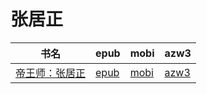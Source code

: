 # 张居正

| 书名 | epub | mobi | azw3 |
| --- | --- | --- | --- |
| [帝王师：张居正](http://ct.dalanmei.com/f/31084289-571787913-8ff1f5) | [epub](http://ct.dalanmei.com/f/31084289-571787913-8ff1f5) | [mobi](http://ct.dalanmei.com/f/31084289-571455331-ac171c) | [azw3](http://ct.dalanmei.com/f/31084289-571888914-5ff41c) |
